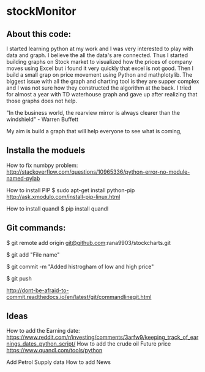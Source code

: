 # stockMonitor
About this code:
----------------------------------------
I started learning python at my work and I was very interested to play with data and graph. I believe the all the data's are connected. 
Thus I started building graphs on Stock market to visualized how the prices of company moves using Excel but i found it very quickly that excel is not good. Then I build a small grap on price movement using Python and mathplotylib. The biggest issue with all the graph and charting tool is they are supper complex and I was not sure how they constructed the algorithm at the back. I tried for almost a year with TD waterhouse graph and gave up after realizing that those graphs does not help.  

"In the business world, the rearview mirror is always clearer than the windshield" - Warren Buffett

My aim is build a graph that will help everyone to see  what is coming,   

Installa the moduels
-----------------------------------------
How to fix numbpy problem:
http://stackoverflow.com/questions/10965336/python-error-no-module-named-pylab

How to install PIP 
$ sudo apt-get install python-pip
http://ask.xmodulo.com/install-pip-linux.html

How to install quandl 
$ pip install quandl

Git commands:
----------------------------------------
$ git remote add origin git@github.com:rana9903/stockcharts.git

$ git add "File name"

$ git commit -m "Added histrogham of low and high price"

$ git push

http://dont-be-afraid-to-commit.readthedocs.io/en/latest/git/commandlinegit.html

Ideas
----------------------------------------
How to add the Earning date:
https://www.reddit.com/r/investing/comments/3arfw9/keeping_track_of_earnings_dates_python_script/
How to add the crude oil Future price 
https://www.quandl.com/tools/python

Add Petrol Supply data 
How to add News
